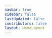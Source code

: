 ```yaml
---
navbar: true
sidebar: false
lastUpdated: false
contributors: false
layout: HomeLayout
---
```



<!-- flippy book from https://www.hackathonsurvivalguide.com/ as inspiration -->

<!--<div class="book">
    <div class="gap"></div>
        <div class="pages">
          <div class="book-page"></div>
          <div class="book-page"></div>
          <div class="book-page"></div>
          <div class="book-page"></div>
          <div class="book-page"></div>
          <div class="book-page"></div>
      </div>
      <div class="flips">
        <div class="flip flip1">
          <div class="flip flip2">
            <div class="flip flip3">
              <div class="flip flip4">
                <div class="flip flip5">
                  <div class="flip flip6">
                    <div class="flip flip7"></div>
                  </div>
                </div>
              </div>
            </div>
          </div>
        </div>
      </div>
  </div>
   -->      

   

